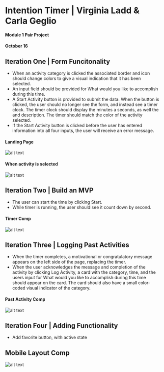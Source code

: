 # Intention Timer | Virginia Ladd & Carla Geglio 
#### Module 1 Pair Project
#### October 16

## Iteration One | Form Funcitonality

- When an activity category is clicked the associated border and icon should change colors to give a visual indication that  it has been selected.
- An input field should be provided for What would you like to accomplish during this time.
- A Start Activity button is provided to submit the data. When the button is clicked, the user should no longer see the      form, and instead see a timer clock. The timer clock should display the minutes a seconds, as well the and description. The   timer should match the color of the activity selected.  
- If the Start Activity button is clicked before the user has entered information into all four inputs, the user will        receive an error message.

#### Landing Page
![alt text](https://user-images.githubusercontent.com/53594458/66725302-20e8c280-ee20-11e9-93d0-ecc719699a00.png "Landing Page")

#### When activity is selected
![alt text](https://user-images.githubusercontent.com/53594458/66725313-38c04680-ee20-11e9-818b-b9e89e589054.png "Colored activity button")

## Iteration Two | Build an MVP

- The user can start the time by clicking Start.
- While timer is running, the user should see it count down by second.

#### Timer Comp
![alt text](https://user-images.githubusercontent.com/53594458/66725346-85a41d00-ee20-11e9-8029-25cf00987ad7.png "Timer style")

## Iteration Three | Logging Past Activities

- When the timer completes, a motivational or congratulatory message appears on the left side of the page, replacing the timer.
- When the user acknowledges the message and completion of the activity by clicking Log Activity, a card with the category, time, and the users input for What would you like to accomplish during this time should appear on the card. The card should also have a small color-coded visual indicator of the category. 

#### Past Activity Comp
![alt text](https://user-images.githubusercontent.com/53594458/66725354-a0769180-ee20-11e9-8460-3c223b06cca1.png "Past Activity Card")

## Iteration Four | Adding Functionality

- Add favorite button, with active state

## Mobile Layout Comp

![alt text](https://user-images.githubusercontent.com/53594458/66725374-e6cbf080-ee20-11e9-8cbe-ec3b45007a46.png "Mobile Layout")

